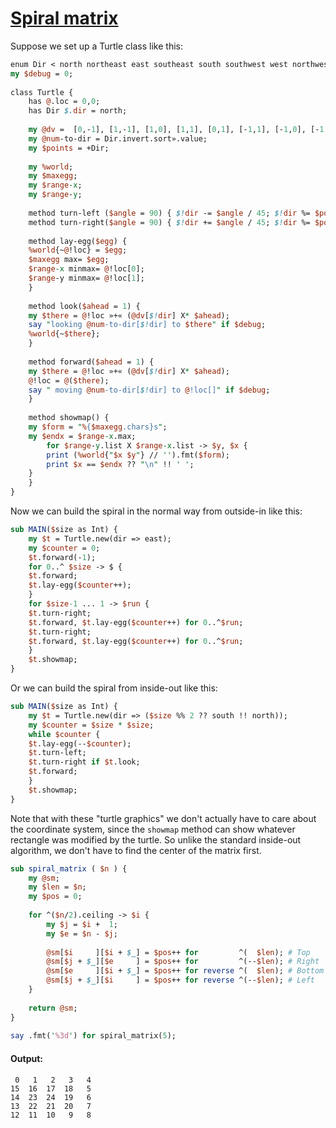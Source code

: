 [1]: http://rosettacode.org/wiki/Spiral_matrix

# [Spiral matrix][1]

Suppose we set up a Turtle class like this:

```perl
enum Dir < north northeast east southeast south southwest west northwest >;
my $debug = 0;
 
class Turtle {
    has @.loc = 0,0;
    has Dir $.dir = north;
 
    my @dv =  [0,-1], [1,-1], [1,0], [1,1], [0,1], [-1,1], [-1,0], [-1,-1];
    my @num-to-dir = Dir.invert.sort».value;
    my $points = +Dir;
 
    my %world;
    my $maxegg;
    my $range-x;
    my $range-y;
 
    method turn-left ($angle = 90) { $!dir -= $angle / 45; $!dir %= $points; }
    method turn-right($angle = 90) { $!dir += $angle / 45; $!dir %= $points; }
 
    method lay-egg($egg) {
	%world{~@!loc} = $egg;
	$maxegg max= $egg;
	$range-x minmax= @!loc[0];
	$range-y minmax= @!loc[1];
    }
 
    method look($ahead = 1) {
	my $there = @!loc »+« (@dv[$!dir] X* $ahead);
	say "looking @num-to-dir[$!dir] to $there" if $debug;
	%world{~$there};
    }
 
    method forward($ahead = 1) {
	my $there = @!loc »+« (@dv[$!dir] X* $ahead);
	@!loc = @($there);
	say " moving @num-to-dir[$!dir] to @!loc[]" if $debug;
    }
 
    method showmap() {
	my $form = "%{$maxegg.chars}s";
	my $endx = $range-x.max;
    	for $range-y.list X $range-x.list -> $y, $x {
	    print (%world{"$x $y"} // '').fmt($form);
	    print $x == $endx ?? "\n" !! ' ';
	}
    }
}
```


Now we can build the spiral in the normal way from outside-in like this:

```perl
sub MAIN($size as Int) {
    my $t = Turtle.new(dir => east);
    my $counter = 0;
    $t.forward(-1);
    for 0..^ $size -> $ {
	$t.forward;
	$t.lay-egg($counter++);
    }
    for $size-1 ... 1 -> $run {
	$t.turn-right;
	$t.forward, $t.lay-egg($counter++) for 0..^$run;
	$t.turn-right;
	$t.forward, $t.lay-egg($counter++) for 0..^$run;
    }
    $t.showmap;
}
```


Or we can build the spiral from inside-out like this:

```perl
sub MAIN($size as Int) {
    my $t = Turtle.new(dir => ($size %% 2 ?? south !! north));
    my $counter = $size * $size;
    while $counter {
	$t.lay-egg(--$counter);
	$t.turn-left;
	$t.turn-right if $t.look;
	$t.forward;
    }
    $t.showmap;
}
```


Note that with these "turtle graphics" we don't actually have to care about the coordinate system, since the `showmap` method can show whatever rectangle was modified by the turtle. So unlike the standard inside-out algorithm, we don't have to find the center of the matrix first.

```perl
sub spiral_matrix ( $n ) {
    my @sm;
    my $len = $n;
    my $pos = 0;
 
    for ^($n/2).ceiling -> $i {
        my $j = $i +  1;
        my $e = $n - $j;
 
        @sm[$i     ][$i + $_] = $pos++ for         ^(  $len); # Top
        @sm[$j + $_][$e     ] = $pos++ for         ^(--$len); # Right
        @sm[$e     ][$i + $_] = $pos++ for reverse ^(  $len); # Bottom
        @sm[$j + $_][$i     ] = $pos++ for reverse ^(--$len); # Left
    }
 
    return @sm;
}
 
say .fmt('%3d') for spiral_matrix(5);
```

#### Output:
```
 0   1   2   3   4
15  16  17  18   5
14  23  24  19   6
13  22  21  20   7
12  11  10   9   8
```